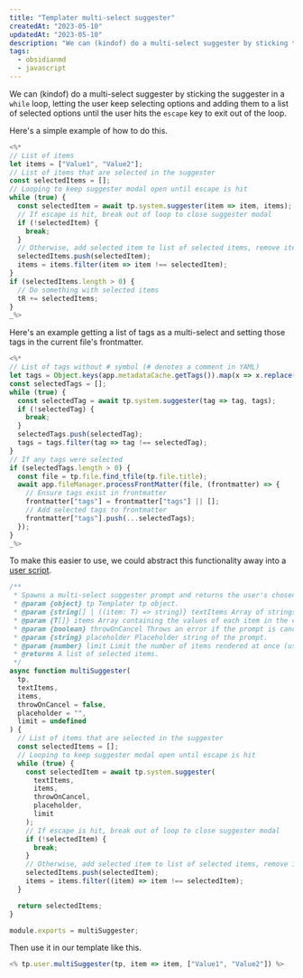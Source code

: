 ```yaml
---
title: "Templater multi-select suggester"
createdAt: "2023-05-10"
updatedAt: "2023-05-10"
description: "We can (kindof) do a multi-select suggester by sticking the suggester in a `while` loop, letting the user keep selecting options and adding them to a list of selected options until the user hits the `escape` key to exit out of the loop."
tags:
  - obsidianmd
  - javascript
---
```


We can (kindof) do a multi-select suggester by sticking the suggester in a `while` loop, letting the user keep selecting options and adding them to a list of selected options until the user hits the `escape` key to exit out of the loop.

Here's a simple example of how to do this.

```js title="multi-select.md"
<%*
// List of items
let items = ["Value1", "Value2"];
// List of items that are selected in the suggester
const selectedItems = [];
// Looping to keep suggester modal open until escape is hit
while (true) {
  const selectedItem = await tp.system.suggester(item => item, items);
  // If escape is hit, break out of loop to close suggester modal
  if (!selectedItem) {
    break;
  }
  // Otherwise, add selected item to list of selected items, remove item from multi-select, and keep looping
  selectedItems.push(selectedItem);
  items = items.filter(item => item !== selectedItem);
}
if (selectedItems.length > 0) {
  // Do something with selected items
  tR += selectedItems;
}
_%>
```

Here's an example getting a list of tags as a multi-select and setting those tags in the current file's frontmatter.

```js title="add-tags-to-current-file.md"
<%*
// List of tags without # symbol (# denotes a comment in YAML)
let tags = Object.keys(app.metadataCache.getTags()).map(x => x.replace("#", ""));
const selectedTags = [];
while (true) {
  const selectedTag = await tp.system.suggester(tag => tag, tags);
  if (!selectedTag) {
    break;
  }
  selectedTags.push(selectedTag);
  tags = tags.filter(tag => tag !== selectedTag);
}
// If any tags were selected
if (selectedTags.length > 0) {
  const file = tp.file.find_tfile(tp.file.title);
  await app.fileManager.processFrontMatter(file, (frontmatter) => {
    // Ensure tags exist in frontmatter
    frontmatter["tags"] = frontmatter["tags"] || [];
    // Add selected tags to frontmatter
    frontmatter["tags"].push(...selectedTags);
  });
}
_%>
```

To make this easier to use, we could abstract this functionality away into a [user script](https://silentvoid13.github.io/Templater/user-functions/script-user-functions.html).

```js title="multiSuggester.js"
/**
 * Spawns a multi-select suggester prompt and returns the user's chosen items.
 * @param {object} tp Templater tp object.
 * @param {string[] | ((item: T) => string)} textItems Array of strings representing the text that will be displayed for each item in the suggester prompt. This can also be a function that maps an item to its text representation.
 * @param {T[]} items Array containing the values of each item in the correct order.
 * @param {boolean} throwOnCancel Throws an error if the prompt is canceled, instead of returning a null value.
 * @param {string} placeholder Placeholder string of the prompt.
 * @param {number} limit Limit the number of items rendered at once (useful to improve performance when displaying large lists).
 * @returns A list of selected items.
 */
async function multiSuggester(
  tp,
  textItems,
  items,
  throwOnCancel = false,
  placeholder = "",
  limit = undefined
) {
  // List of items that are selected in the suggester
  const selectedItems = [];
  // Looping to keep suggester modal open until escape is hit
  while (true) {
    const selectedItem = await tp.system.suggester(
      textItems,
      items,
      throwOnCancel,
      placeholder,
      limit
    );
    // If escape is hit, break out of loop to close suggester modal
    if (!selectedItem) {
      break;
    }
    // Otherwise, add selected item to list of selected items, remove item from multi-select, and keep looping
    selectedItems.push(selectedItem);
    items = items.filter((item) => item !== selectedItem);
  }

  return selectedItems;
}

module.exports = multiSuggester;
```

Then use it in our template like this.

```js title="multi-select.md"
<% tp.user.multiSuggester(tp, item => item, ["Value1", "Value2"]) %>
```
